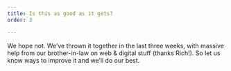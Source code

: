 ```yaml
---
title: Is this as good as it gets?
order: 3

---
```

We hope not. We’ve thrown it together in the last three weeks, with massive help from our brother-in-law on web & digital stuff (thanks Rich!). So let us know ways to improve it and we’ll do our best.
